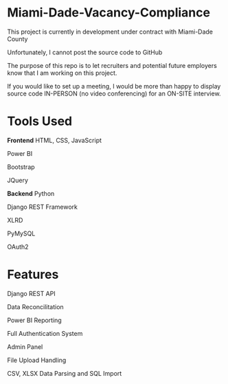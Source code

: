 # Miami-Dade-Vacancy-Compliance
This project is currently in development under contract with Miami-Dade County

Unfortunately, I cannot post the source code to GitHub

The purpose of this repo is to let recruiters and potential future employers know that I am working on this project.

If you would like to set up a meeting, I would be more than happy to display source code IN-PERSON (no video conferencing) for an ON-SITE interview.

# Tools Used
__Frontend__
HTML, CSS, JavaScript

Power BI

Bootstrap

JQuery


__Backend__
Python

Django REST Framework

XLRD

PyMySQL

OAuth2


# Features
Django REST API

Data Reconcilitation

Power BI Reporting

Full Authentication System

Admin Panel

File Upload Handling

CSV, XLSX Data Parsing and SQL Import
